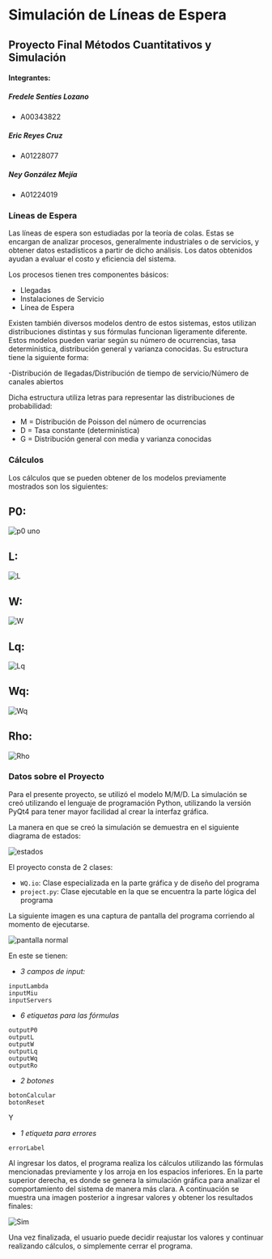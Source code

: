 # Simulación de Líneas de Espera
## Proyecto Final Métodos Cuantitativos y Simulación

#### Integrantes:
##### Fredele Sentíes Lozano   
- A00343822

##### Eric Reyes Cruz      
- A01228077

##### Ney González Mejía   
- A01224019


### Líneas de Espera
Las líneas de espera son estudiadas por la teoría de colas. Estas se encargan de analizar procesos, generalmente industriales o de servicios, y obtener datos estadísticos a partir de dicho análisis. Los datos obtenidos ayudan a evaluar el costo y eficiencia del sistema.

Los procesos tienen tres componentes básicos:

- Llegadas
- Instalaciones de Servicio
- Línea de Espera

Existen también diversos modelos dentro de estos sistemas, estos utilizan distribuciones distintas y sus fórmulas funcionan ligeramente diferente. Estos modelos pueden variar según su número de ocurrencias, tasa determinística, distribución general y varianza conocidas. Su estructura tiene la siguiente forma:

-Distribución de llegadas/Distribución de tiempo de servicio/Número de canales abiertos

Dicha estructura utiliza letras para representar las distribuciones de probabilidad:

- M = Distribución de Poisson del número de ocurrencias
- D = Tasa constante (determinística)
- G = Distribución general con media y varianza conocidas

### Cálculos

Los cálculos que se pueden obtener de los modelos previamente mostrados son los siguientes:

## P0:

![p0 uno](https://raw.githubusercontent.com/ericreyes/Waiting_Queue/master/1.png)

## L:

![L](https://raw.githubusercontent.com/ericreyes/Waiting_Queue/master/2.png)

## W:

![W](https://raw.githubusercontent.com/ericreyes/Waiting_Queue/master/3.png)

## Lq:

![Lq](https://raw.githubusercontent.com/ericreyes/Waiting_Queue/master/4.png)

## Wq:

![Wq](https://raw.githubusercontent.com/ericreyes/Waiting_Queue/master/5.png)

## Rho:

![Rho](https://raw.githubusercontent.com/ericreyes/Waiting_Queue/master/6.png)


### Datos sobre el Proyecto

Para el presente proyecto, se utilizó el modelo M/M/D. La simulación se creó utilizando el lenguaje de programación Python, utilizando la versión PyQt4 para tener mayor facilidad al crear la interfaz gráfica.

La manera en que se creó la simulación se demuestra en el siguiente diagrama de estados:

![estados](https://raw.githubusercontent.com/ericreyes/Waiting_Queue/master/estados.png)

El proyecto consta de 2 clases:

- `WQ.io`: Clase especializada en la parte gráfica y de diseño del programa
- `project.py`: Clase ejecutable en la que se encuentra la parte lógica del programa

La siguiente imagen es una captura de pantalla del programa corriendo al momento de ejecutarse.

![pantalla normal](https://raw.githubusercontent.com/ericreyes/Waiting_Queue/master/pic.png)

En este se tienen:

- *3 campos de input:*
```
inputLambda
inputMiu
inputServers
```

- *6 etiquetas para las fórmulas*
```
outputP0
outputL
outputW
outputLq
outputWq
outputRo
```
- *2 botones*
```
botonCalcular
botonReset
```
Y

- *1 etiqueta para errores*
```
errorLabel
```

Al ingresar los datos, el programa realiza los cálculos utilizando las fórmulas mencionadas previamente y los arroja en los espacios inferiores. En la parte superior derecha, es donde se genera la simulación gráfica para analizar el comportamiento del sistema de manera más clara. A continuación se muestra una imagen posterior a ingresar valores y obtener los resultados finales:

![Sim](https://raw.githubusercontent.com/ericreyes/Waiting_Queue/master/7.png)

Una vez finalizada, el usuario puede decidir reajustar los valores y continuar realizando cálculos, o simplemente cerrar el programa.
